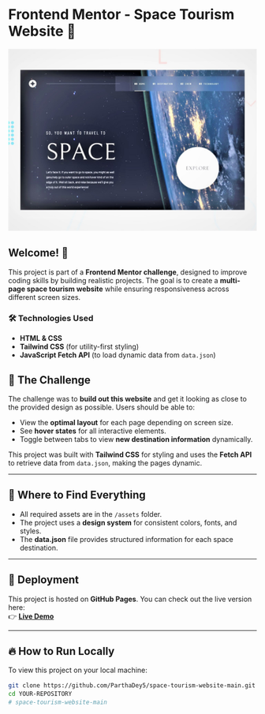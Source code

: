 # Frontend Mentor - Space Tourism Website 🚀

![Design preview for the Space Tourism Website](./preview.jpg)

## Welcome! 👋

This project is part of a **Frontend Mentor challenge**, designed to improve coding skills by building realistic projects. The goal is to create a **multi-page space tourism website** while ensuring responsiveness across different screen sizes.

### **🛠️ Technologies Used**
- **HTML & CSS**
- **Tailwind CSS** (for utility-first styling)
- **JavaScript Fetch API** (to load dynamic data from `data.json`)

## 🌟 The Challenge

The challenge was to **build out this website** and get it looking as close to the provided design as possible. Users should be able to:

- View the **optimal layout** for each page depending on screen size.
- See **hover states** for all interactive elements.
- Toggle between tabs to view **new destination information** dynamically.

This project was built with **Tailwind CSS** for styling and uses the **Fetch API** to retrieve data from `data.json`, making the pages dynamic.

---

## 📂 Where to Find Everything

- All required assets are in the `/assets` folder.
- The project uses a **design system** for consistent colors, fonts, and styles.
- The **data.json** file provides structured information for each space destination.

---

## 🚀 Deployment

This project is hosted on **GitHub Pages**. You can check out the live version here:  
👉 **[Live Demo](https://parthadey5.github.io/space-tourism-website-main/)**  

---

## 🔥 How to Run Locally

To view this project on your local machine:

```sh
git clone https://github.com/ParthaDey5/space-tourism-website-main.git
cd YOUR-REPOSITORY
#   s p a c e - t o u r i s m - w e b s i t e - m a i n 
 
 
